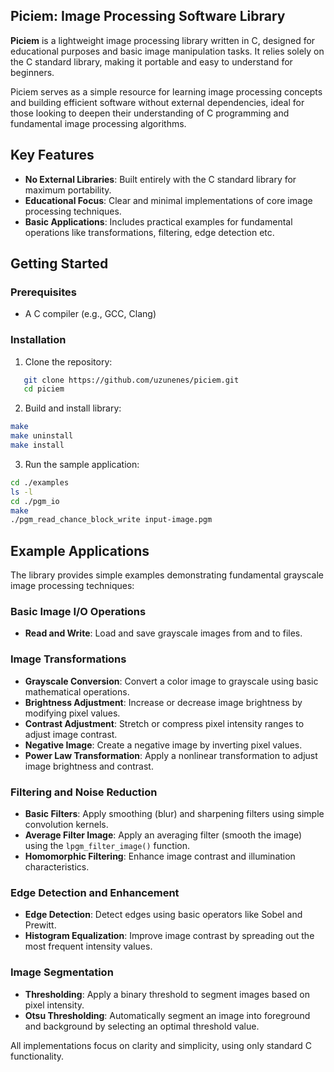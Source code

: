 ## Piciem: Image Processing Software Library

**Piciem** is a lightweight image processing library written in C, designed for educational purposes and basic image manipulation tasks. It relies solely on the C standard library, making it portable and easy to understand for beginners.

Piciem serves as a simple resource for learning image processing concepts and building efficient software without external dependencies, ideal for those looking to deepen their understanding of C programming and fundamental image processing algorithms.

## Key Features

- **No External Libraries**: Built entirely with the C standard library for maximum portability.
- **Educational Focus**: Clear and minimal implementations of core image processing techniques.
- **Basic Applications**: Includes practical examples for fundamental operations like transformations, filtering, edge detection etc.

## Getting Started

### Prerequisites

- A C compiler (e.g., GCC, Clang)

### Installation

1. Clone the repository:
```bash
   git clone https://github.com/uzunenes/piciem.git
   cd piciem
```

2. Build and install library:
```bash
make
make uninstall
make install
```

3. Run the sample application:
```bash
cd ./examples
ls -l
cd ./pgm_io
make
./pgm_read_chance_block_write input-image.pgm
```

## Example Applications

The library provides simple examples demonstrating fundamental grayscale image processing techniques:

### Basic Image I/O Operations
- **Read and Write**: Load and save grayscale images from and to files.

### Image Transformations
- **Grayscale Conversion**: Convert a color image to grayscale using basic mathematical operations.
- **Brightness Adjustment**: Increase or decrease image brightness by modifying pixel values.
- **Contrast Adjustment**: Stretch or compress pixel intensity ranges to adjust image contrast.
- **Negative Image**: Create a negative image by inverting pixel values.
- **Power Law Transformation**: Apply a nonlinear transformation to adjust image brightness and contrast.

### Filtering and Noise Reduction
- **Basic Filters**: Apply smoothing (blur) and sharpening filters using simple convolution kernels.
- **Average Filter Image**: Apply an averaging filter (smooth the image) using the `lpgm_filter_image()` function.
- **Homomorphic Filtering**: Enhance image contrast and illumination characteristics.

### Edge Detection and Enhancement
- **Edge Detection**: Detect edges using basic operators like Sobel and Prewitt.
- **Histogram Equalization**: Improve image contrast by spreading out the most frequent intensity values.

### Image Segmentation
- **Thresholding**: Apply a binary threshold to segment images based on pixel intensity.
- **Otsu Thresholding**: Automatically segment an image into foreground and background by selecting an optimal threshold value.

All implementations focus on clarity and simplicity, using only standard C functionality.
